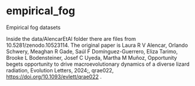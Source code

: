 # empirical_fog
Empirical fog datasets

Inside the data/AlencarEtAl folder there are files from  10.5281/zenodo.10523114. The original paper is Laura R V Alencar, Orlando Schwery, Meaghan R Gade, Saúl F Domínguez-Guerrero, Eliza Tarimo, Brooke L Bodensteiner, Josef C Uyeda, Martha M Muñoz, Opportunity begets opportunity to drive macroevolutionary dynamics of a diverse lizard radiation, Evolution Letters, 2024;, qrae022, https://doi.org/10.1093/evlett/qrae022 . 